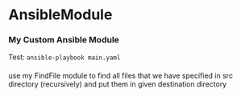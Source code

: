 # AnsibleModule
### My Custom Ansible Module
Test: `ansible-playbook main.yaml`
####
use my FindFile module to find all files that we have specified in src directory (recursively) and put them in given destination directory

